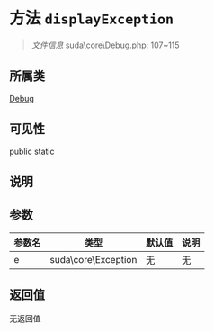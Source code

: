 # 方法 `displayException`

> *文件信息* suda\core\Debug.php: 107~115

## 所属类 

[Debug](../Debug.md)

## 可见性

 public static

## 说明



## 参数


| 参数名 | 类型 | 默认值 | 说明 |
|--------|-----|-------|-------|
| e |  suda\core\Exception | 无 | 无 |



## 返回值

无返回值
